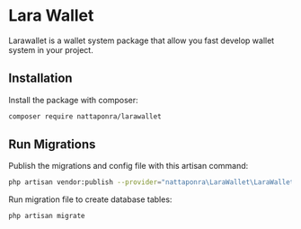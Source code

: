 
# Lara Wallet

Larawallet is a wallet system package that allow you fast develop wallet system in your project.

## Installation

Install the package with composer:

```bash
composer require nattaponra/larawallet
```

## Run Migrations

Publish the migrations and config file with this artisan command:

```bash
php artisan vendor:publish --provider="nattaponra\LaraWallet\LaraWalletServiceProvider"
```
Run migration file to create database tables:

```bash
php artisan migrate
```
 
